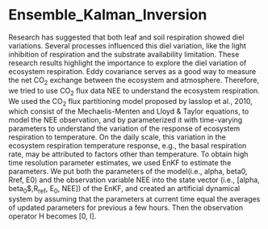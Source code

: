 # Ensemble_Kalman_Inversion

Research has suggested that both leaf and soil respiration showed diel variations. Several processes influenced this diel variation, like the light inhibition of respiration and the substrate availability limitation. These research results highlight the importance to explore the diel variation of ecosystem respiration. Eddy covariance serves as a good way to measure the net CO<sub>2</sub> exchange between the ecosystem and atmosphere. Therefore, we tried to use CO<sub>2</sub> flux data NEE to understand the ecosystem respiration. We used the CO<sub>2</sub> flux partitioning model proposed by lasslop et al., 2010, which consist of the Mechaelis-Menten and Lloyd & Taylor equations, to model the NEE observation, and by parameterized it with time-varying parameters to understand the variation of the response of ecosystem respiration to temperature. On the daily scale, this variation in the ecosystem respiration temperature response, e.g., the basal respiration rate, may be attributed to factors other than temperature. To obtain high time resolution parameter estimates, we used EnKF to estimate the parameters. We put both the parameters of the model(i.e., alpha, beta0, Rref, E0) and the observation variable NEE into the state vector (i.e., [alpha, beta<sub>0</sub>$,R<sub>ref</sub>, E<sub>0</sub>, NEE]) of the EnKF, and created an artificial dynamical system by assuming that the parameters at current time equal the averages of updated parameters for previous a few hours. Then the observation operator H becomes [0, I].
